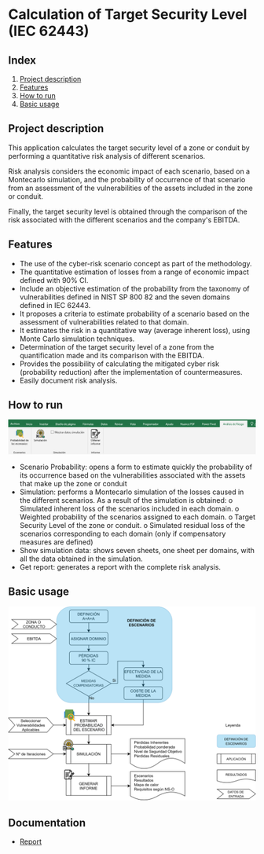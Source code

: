 # Calculation of Target Security Level (IEC 62443)

## Index

1. [Project description](https://github.com/MCYP-UniversidadReyJuanCarlos/19-20_frripe#project-description)
2. [Features](https://github.com/MCYP-UniversidadReyJuanCarlos/19-20_frripe#features)
3. [How to run](https://github.com/MCYP-UniversidadReyJuanCarlos/19-20_frripe#how-to-run)
4. [Basic usage](https://github.com/MCYP-UniversidadReyJuanCarlos/19-20_frripe#basic-usage)



## Project description

This application calculates the target security level of a zone or conduit by performing a quantitative risk analysis of different scenarios.

Risk analysis considers the economic impact of each scenario, based on a Montecarlo simulation, and the probability of occurrence of that scenario from an assessment of the vulnerabilities of the assets included in the zone or conduit. 

Finally, the target security level is obtained through the comparison of the risk associated with the different scenarios and the company's EBITDA. 



## Features
- The use of the cyber-risk scenario concept as part of the methodology.
- The quantitative estimation of losses from a range of economic impact defined with 90% CI.
- Include an objective estimation of the probability from the taxonomy of vulnerabilities defined in NIST SP 800 82 and the seven domains defined in IEC 62443.
- It proposes a criteria to estimate probability of a scenario based on the assessment of vulnerabilities related to that domain.
- It estimates the risk in a quantitative way (average inherent loss), using Monte Carlo simulation techniques. 
- Determination of the target security level of a zone from the quantification made and its comparison with the EBITDA.
- Provides the possibility of calculating the mitigated cyber risk (probability reduction) after the implementation of countermeasures. 
- Easily document risk analysis.



## How to run 

![ribbon](./resources/ribbon.png)

- Scenario Probability: opens a form to estimate quickly the probability of its occurrence based on the vulnerabilities associated with the assets that make up the zone or conduit
- Simulation: performs a Montecarlo simulation of the losses caused in the different scenarios. As a result of the simulation is obtained:
        o Simulated inherent loss of the scenarios included in each domain.
        o Weighted probability of the scenarios assigned to each domain.
        o Target Security Level of the zone or conduit.
        o Simulated residual loss of the scenarios corresponding to each domain (only if compensatory measures are defined)
- Show simulation data: shows seven sheets, one sheet per domains, with all the data obtained in the simulation.
- Get report: generates a report with the complete risk analysis.



## Basic usage

![diagram](./resources/diagram.png)



## Documentation

- [Report](https://github.com/MCYP-UniversidadReyJuanCarlos/19-20_frripe/blob/master/TFM_memoria.pdf)